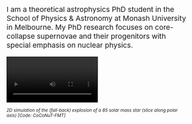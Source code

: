 <html>
<head>
<meta name="viewport" content="width=device-width, initial-scale=1.0">
<style>
video {
  height: auto;
 width: 50%;
}div {
  margin-top: 5px;
  margin-bottom: 10px;
  margin-left: 20px;
}

</head>
</style>

<div class="text-margin"> 
<p style = "font-size:2vw;">
I am a theoretical astrophysics PhD student in the School of Physics & Astronomy at Monash University in Melbourne. My PhD research focuses on core-collapse supernovae and their progenitors with special emphasis on nuclear physics.
</p>
<video width="50" playsinline style="border:1px solid black" align="left" controls="controls" loop="true" autoplay="true" src="/videos/explosion.mp4">
</video>
<p><small><i>2D simulation of the (fall-back) explosion of a 85 solar mass star (slice along polar axis) [Code: CoCoNuT-FMT]</i></small>
</p>
</div>

